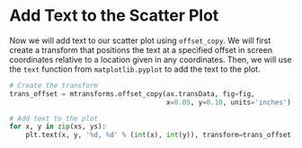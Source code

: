 # Add Text to the Scatter Plot

Now we will add text to our scatter plot using `offset_copy`. We will first create a transform that positions the text at a specified offset in screen coordinates relative to a location given in any coordinates. Then, we will use the `text` function from `matplotlib.pyplot` to add the text to the plot.

```python
# Create the transform
trans_offset = mtransforms.offset_copy(ax.transData, fig=fig,
                                       x=0.05, y=0.10, units='inches')

# Add text to the plot
for x, y in zip(xs, ys):
    plt.text(x, y, '%d, %d' % (int(x), int(y)), transform=trans_offset)
```
